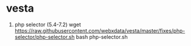 # vesta
1. php selector (5.4-7.2)
wget https://raw.githubusercontent.com/webxdata/vesta/master/fixes/php-selector/php-selector.sh
bash php-selector.sh
